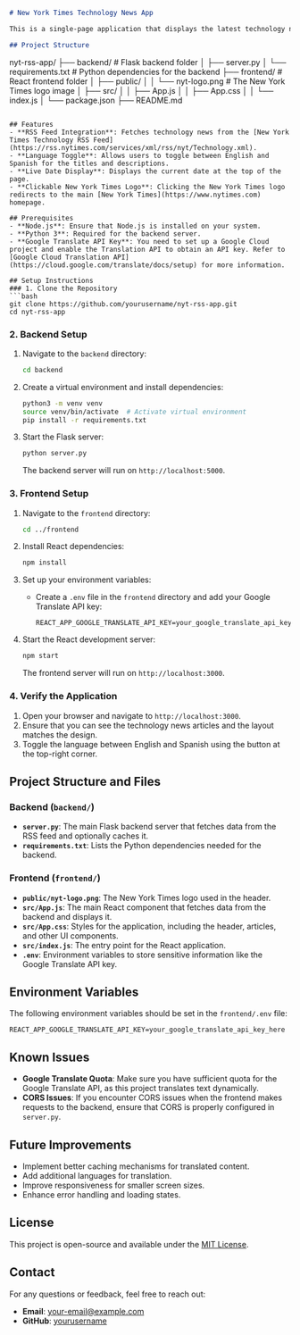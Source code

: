 ```markdown
# New York Times Technology News App

This is a single-page application that displays the latest technology news from the New York Times. The app fetches data from the New York Times Technology RSS feed, and it allows users to toggle between English and Spanish translations for the article titles and descriptions using the Google Translate API.

## Project Structure
```
nyt-rss-app/
├── backend/                # Flask backend folder
│   ├── server.py
│   └── requirements.txt    # Python dependencies for the backend
├── frontend/               # React frontend folder
│   ├── public/
│   │   └── nyt-logo.png    # The New York Times logo image
│   ├── src/
│   │   ├── App.js
│   │   ├── App.css
│   │   └── index.js
│   └── package.json
├── README.md
```

## Features
- **RSS Feed Integration**: Fetches technology news from the [New York Times Technology RSS Feed](https://rss.nytimes.com/services/xml/rss/nyt/Technology.xml).
- **Language Toggle**: Allows users to toggle between English and Spanish for the titles and descriptions.
- **Live Date Display**: Displays the current date at the top of the page.
- **Clickable New York Times Logo**: Clicking the New York Times logo redirects to the main [New York Times](https://www.nytimes.com) homepage.

## Prerequisites
- **Node.js**: Ensure that Node.js is installed on your system.
- **Python 3**: Required for the backend server.
- **Google Translate API Key**: You need to set up a Google Cloud project and enable the Translation API to obtain an API key. Refer to [Google Cloud Translation API](https://cloud.google.com/translate/docs/setup) for more information.

## Setup Instructions
### 1. Clone the Repository
```bash
git clone https://github.com/yourusername/nyt-rss-app.git
cd nyt-rss-app
```

### 2. Backend Setup
1. Navigate to the `backend` directory:
   ```bash
   cd backend
   ```
   
2. Create a virtual environment and install dependencies:
   ```bash
   python3 -m venv venv
   source venv/bin/activate  # Activate virtual environment
   pip install -r requirements.txt
   ```

3. Start the Flask server:
   ```bash
   python server.py
   ```
   The backend server will run on `http://localhost:5000`.

### 3. Frontend Setup
1. Navigate to the `frontend` directory:
   ```bash
   cd ../frontend
   ```
   
2. Install React dependencies:
   ```bash
   npm install
   ```

3. Set up your environment variables:
   - Create a `.env` file in the `frontend` directory and add your Google Translate API key:
     ```
     REACT_APP_GOOGLE_TRANSLATE_API_KEY=your_google_translate_api_key_here
     ```

4. Start the React development server:
   ```bash
   npm start
   ```
   The frontend server will run on `http://localhost:3000`.

### 4. Verify the Application
1. Open your browser and navigate to `http://localhost:3000`.
2. Ensure that you can see the technology news articles and the layout matches the design.
3. Toggle the language between English and Spanish using the button at the top-right corner.

## Project Structure and Files
### Backend (`backend/`)
- **`server.py`**: The main Flask backend server that fetches data from the RSS feed and optionally caches it.
- **`requirements.txt`**: Lists the Python dependencies needed for the backend.

### Frontend (`frontend/`)
- **`public/nyt-logo.png`**: The New York Times logo used in the header.
- **`src/App.js`**: The main React component that fetches data from the backend and displays it.
- **`src/App.css`**: Styles for the application, including the header, articles, and other UI components.
- **`src/index.js`**: The entry point for the React application.
- **`.env`**: Environment variables to store sensitive information like the Google Translate API key.

## Environment Variables
The following environment variables should be set in the `frontend/.env` file:

```
REACT_APP_GOOGLE_TRANSLATE_API_KEY=your_google_translate_api_key_here
```

## Known Issues
- **Google Translate Quota**: Make sure you have sufficient quota for the Google Translate API, as this project translates text dynamically.
- **CORS Issues**: If you encounter CORS issues when the frontend makes requests to the backend, ensure that CORS is properly configured in `server.py`.

## Future Improvements
- Implement better caching mechanisms for translated content.
- Add additional languages for translation.
- Improve responsiveness for smaller screen sizes.
- Enhance error handling and loading states.

## License
This project is open-source and available under the [MIT License](LICENSE).

## Contact
For any questions or feedback, feel free to reach out:

- **Email**: your-email@example.com
- **GitHub**: [yourusername](https://github.com/yourusername)
```
